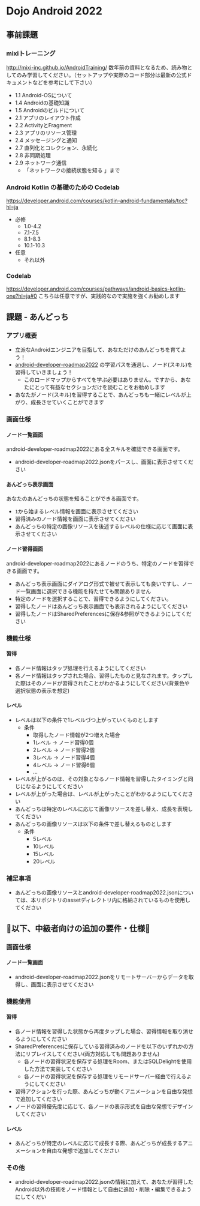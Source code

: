# Dojo Android 2022

## 事前課題

### mixiトレーニング

http://mixi-inc.github.io/AndroidTraining/
数年前の資料となるため、読み物としてのみ学習してください。（セットアップや実際のコード部分は最新の公式ドキュメントなどを参考にして下さい）

- 1.1 Android-OSについて
- 1.4 Androidの基礎知識
- 1.5 Androidのビルドについて
- 2.1 アプリのレイアウト作成
- 2.2 ActivityとFragment
- 2.3 アプリのリソース管理
- 2.4 メッセージングと通知
- 2.7 直列化とコレクション、永続化
- 2.8 非同期処理
- 2.9 ネットワーク通信
    - 「ネットワークの接続状態を知る 」まで

### Android Kotlin の基礎のための Codelab

https://developer.android.com/courses/kotlin-android-fundamentals/toc?hl=ja

- 必修
    - 1.0-4.2
    - 7.1-7.5
    - 8.1-8.3
    - 10.1-10.3
- 任意
    - それ以外

### Codelab

https://developer.android.com/courses/pathways/android-basics-kotlin-one?hl=ja#0
こちらは任意ですが、実践的なので実施を強くお勧めします

## 課題 - あんどっち

### アプリ概要

- 立派なAndroidエンジニアを目指して、あなただけのあんどっちを育てよう！
- [android-developer-roadmap2022](https://github.com/skydoves/android-developer-roadmap)
  の学習パスを通過し、ノード(スキル)を習得していきましょう！
    - このロードマップからすべてを学ぶ必要はありません。ですから、あなたにとって有益なセクションだけを読むことをお勧めします
- あなたがノード(スキル)を習得することで、あんどっちも一緒にレベルが上がり、成長させていくことができます

### 画面仕様

#### ノード一覧画面

android-developer-roadmap2022にある全スキルを確認できる画面です。

- android-developer-roadmap2022.jsonをパースし、画面に表示させてください

#### あんどっち表示画面

あなたのあんどっちの状態を知ることができる画面です。

- `1`から始まるレべル情報を画面に表示させてください
- 習得済みのノード情報を画面に表示させてください
- あんどっちの特定の画像リソースを後述するレベルの仕様に応じて画面に表示させてください

#### ノード習得画面

android-developer-roadmap2022にあるノードのうち、特定のノードを習得できる画面です。

- あんどっち表示画面にダイアログ形式で被せて表示しても良いですし、ノード一覧画面に選択できる機能を持たせても問題ありません
- 特定のノードを選択することで、習得できるようにしてください。
- 習得したノードはあんどっち表示画面でも表示されるようにしてください
- 習得したノードはSharedPreferencesに保存&参照ができるようにしてください

### 機能仕様

#### 習得

- 各ノード情報はタップ処理を行えるようにしてください
- 各ノード情報はタップされた場合、習得したものと見なされます。タップした際はそのノードが習得されたことがわかるようにしてください(背景色や選択状態の表示を想定)

#### レベル

- レベルは以下の条件で1レベルづつ上がっていくものとします
    - 条件
        - 取得したノード情報が2つ増えた場合
        - 1レベル → ノード習得0個
        - 2レベル → ノード習得2個
        - 3レベル → ノード習得4個
        - 4レベル → ノード習得6個
        - ...
- レベルが上がるのは、その対象となるノード情報を習得したタイミングと同じになるようにしてください
- レベルが上がった場合は、レベルが上がったことがわかるようにしてください
- あんどっちは特定のレベルに応じて画像リソースを差し替え、成長を表現してください
- あんどっちの画像リソースは以下の条件で差し替えるものとします
    - 条件
        - 5レベル
        - 10レベル
        - 15レベル
        - 20レベル

### 補足事項

- あんどっちの画像リソースとandroid-developer-roadmap2022.jsonについては、本リポジトリのassetディレクトリ内に格納されているものを使用してください

## 🌟以下、中級者向けの追加の要件・仕様🌟

### 画面仕様

#### ノード一覧画面

- android-developer-roadmap2022.jsonをリモートサーバーからデータを取得し、画面に表示させてください

### 機能使用

#### 習得

- 各ノード情報を習得した状態から再度タップした場合、習得情報を取り消せるようにしてください
- SharedPreferencesに保存している習得済みのノードを以下のいずれかの方法にリプレイスしてください(両方対応しても問題ありません)
    - 各ノードの習得状況を保存する処理をRoom、またはSQLDelightを使用した方法で実装してください
    - 各ノードの習得状況を保存する処理をリモードサーバー経由で行えるようにしてください
- 習得アクションを行った際、あんどっちが動くアニメーションを自由な発想で追加してください
- ノードの習得優先度に応じて、各ノードの表示形式を自由な発想でデザインしてください

#### レベル

- あんどっちが特定のレベルに応じて成長する際、あんどっちが成長するアニメーションを自由な発想で追加してください

### その他

- android-developer-roadmap2022.jsonの情報に加えて、あなたが習得したAndroid以外の技術をノード情報として自由に追加・削除・編集できるようにしてくだい